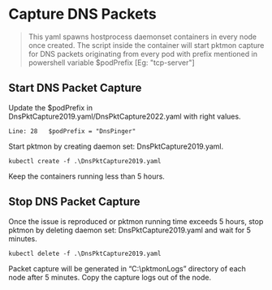 # Capture DNS Packets

> This yaml spawns hostprocess daemonset containers in every node once created. The script inside the container will start pktmon capture for DNS packets originating from every pod with prefix mentioned in powershell variable $podPrefix [Eg: "tcp-server"]

## Start DNS Packet Capture

Update the $podPrefix in DnsPktCapture2019.yaml/DnsPktCapture2022.yaml with right values.
```
Line: 28   $podPrefix = "DnsPinger"
```
Start pktmon by creating daemon set: DnsPktCapture2019.yaml.
```
kubectl create -f .\DnsPktCapture2019.yaml
```
Keep the containers running less than 5 hours.

## Stop DNS Packet Capture

Once the issue is reproduced or pktmon running time exceeds 5 hours, stop pktmon by deleting daemon set: DnsPktCapture2019.yaml and wait for 5 minutes.
```
kubectl delete -f .\DnsPktCapture2019.yaml
```
Packet capture will be generated in “C:\pktmonLogs” directory of each node after 5 minutes. Copy the capture logs out of the node.
